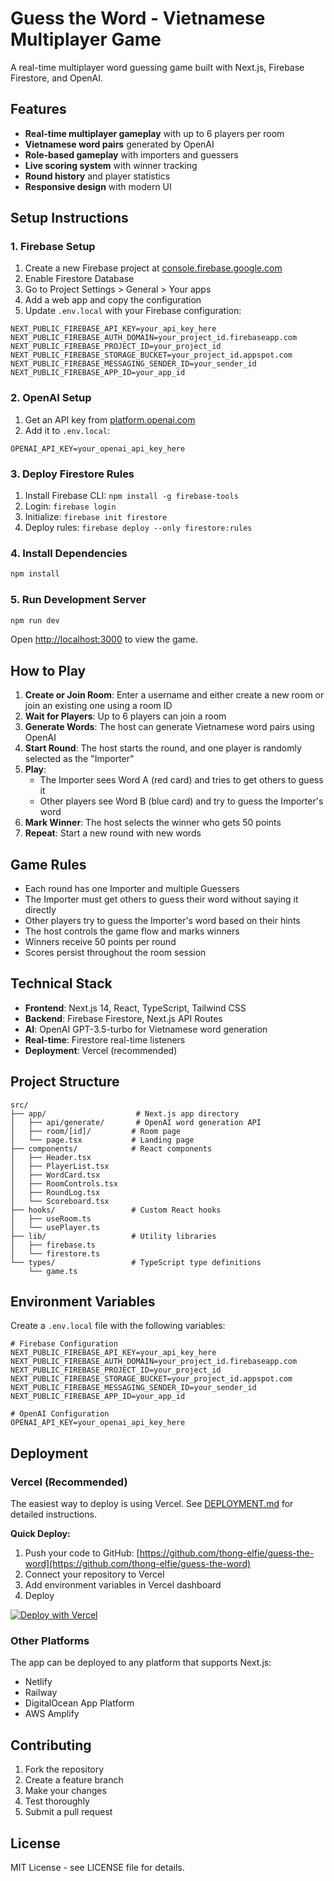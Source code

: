 # Guess the Word - Vietnamese Multiplayer Game

A real-time multiplayer word guessing game built with Next.js, Firebase Firestore, and OpenAI.

## Features

- **Real-time multiplayer gameplay** with up to 6 players per room
- **Vietnamese word pairs** generated by OpenAI
- **Role-based gameplay** with importers and guessers
- **Live scoring system** with winner tracking
- **Round history** and player statistics
- **Responsive design** with modern UI

## Setup Instructions

### 1. Firebase Setup

1. Create a new Firebase project at [console.firebase.google.com](https://console.firebase.google.com)
2. Enable Firestore Database
3. Go to Project Settings > General > Your apps
4. Add a web app and copy the configuration
5. Update `.env.local` with your Firebase configuration:

```env
NEXT_PUBLIC_FIREBASE_API_KEY=your_api_key_here
NEXT_PUBLIC_FIREBASE_AUTH_DOMAIN=your_project_id.firebaseapp.com
NEXT_PUBLIC_FIREBASE_PROJECT_ID=your_project_id
NEXT_PUBLIC_FIREBASE_STORAGE_BUCKET=your_project_id.appspot.com
NEXT_PUBLIC_FIREBASE_MESSAGING_SENDER_ID=your_sender_id
NEXT_PUBLIC_FIREBASE_APP_ID=your_app_id
```

### 2. OpenAI Setup

1. Get an API key from [platform.openai.com](https://platform.openai.com)
2. Add it to `.env.local`:

```env
OPENAI_API_KEY=your_openai_api_key_here
```

### 3. Deploy Firestore Rules

1. Install Firebase CLI: `npm install -g firebase-tools`
2. Login: `firebase login`
3. Initialize: `firebase init firestore`
4. Deploy rules: `firebase deploy --only firestore:rules`

### 4. Install Dependencies

```bash
npm install
```

### 5. Run Development Server

```bash
npm run dev
```

Open [http://localhost:3000](http://localhost:3000) to view the game.

## How to Play

1. **Create or Join Room**: Enter a username and either create a new room or join an existing one using a room ID
2. **Wait for Players**: Up to 6 players can join a room
3. **Generate Words**: The host can generate Vietnamese word pairs using OpenAI
4. **Start Round**: The host starts the round, and one player is randomly selected as the "Importer"
5. **Play**: 
   - The Importer sees Word A (red card) and tries to get others to guess it
   - Other players see Word B (blue card) and try to guess the Importer's word
6. **Mark Winner**: The host selects the winner who gets 50 points
7. **Repeat**: Start a new round with new words

## Game Rules

- Each round has one Importer and multiple Guessers
- The Importer must get others to guess their word without saying it directly
- Other players try to guess the Importer's word based on their hints
- The host controls the game flow and marks winners
- Winners receive 50 points per round
- Scores persist throughout the room session

## Technical Stack

- **Frontend**: Next.js 14, React, TypeScript, Tailwind CSS
- **Backend**: Firebase Firestore, Next.js API Routes
- **AI**: OpenAI GPT-3.5-turbo for Vietnamese word generation
- **Real-time**: Firestore real-time listeners
- **Deployment**: Vercel (recommended)

## Project Structure

```
src/
├── app/                    # Next.js app directory
│   ├── api/generate/       # OpenAI word generation API
│   ├── room/[id]/         # Room page
│   └── page.tsx           # Landing page
├── components/            # React components
│   ├── Header.tsx
│   ├── PlayerList.tsx
│   ├── WordCard.tsx
│   ├── RoomControls.tsx
│   ├── RoundLog.tsx
│   └── Scoreboard.tsx
├── hooks/                 # Custom React hooks
│   ├── useRoom.ts
│   └── usePlayer.ts
├── lib/                   # Utility libraries
│   ├── firebase.ts
│   └── firestore.ts
└── types/                 # TypeScript type definitions
    └── game.ts
```

## Environment Variables

Create a `.env.local` file with the following variables:

```env
# Firebase Configuration
NEXT_PUBLIC_FIREBASE_API_KEY=your_api_key_here
NEXT_PUBLIC_FIREBASE_AUTH_DOMAIN=your_project_id.firebaseapp.com
NEXT_PUBLIC_FIREBASE_PROJECT_ID=your_project_id
NEXT_PUBLIC_FIREBASE_STORAGE_BUCKET=your_project_id.appspot.com
NEXT_PUBLIC_FIREBASE_MESSAGING_SENDER_ID=your_sender_id
NEXT_PUBLIC_FIREBASE_APP_ID=your_app_id

# OpenAI Configuration
OPENAI_API_KEY=your_openai_api_key_here
```

## Deployment

### Vercel (Recommended)

The easiest way to deploy is using Vercel. See [DEPLOYMENT.md](./DEPLOYMENT.md) for detailed instructions.

**Quick Deploy:**
1. Push your code to GitHub: [https://github.com/thong-elfie/guess-the-word](https://github.com/thong-elfie/guess-the-word)
2. Connect your repository to Vercel
3. Add environment variables in Vercel dashboard
4. Deploy

[![Deploy with Vercel](https://vercel.com/button)](https://vercel.com/new/clone?repository-url=https://github.com/thong-elfie/guess-the-word)

### Other Platforms

The app can be deployed to any platform that supports Next.js:
- Netlify
- Railway
- DigitalOcean App Platform
- AWS Amplify

## Contributing

1. Fork the repository
2. Create a feature branch
3. Make your changes
4. Test thoroughly
5. Submit a pull request

## License

MIT License - see LICENSE file for details.